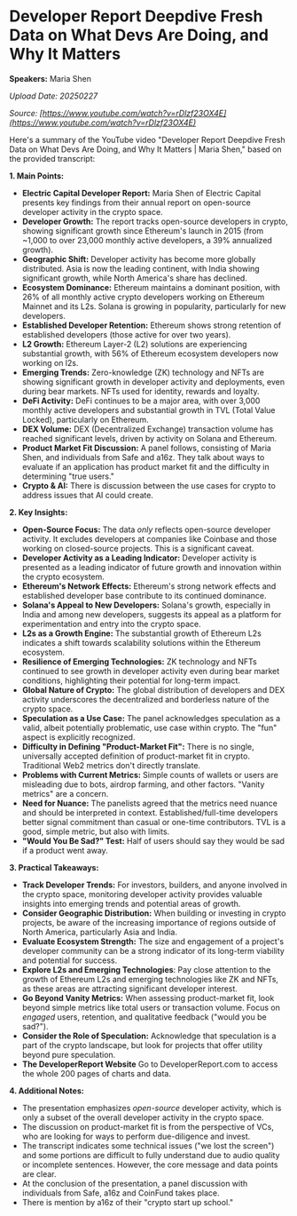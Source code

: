 # Developer Report Deepdive Fresh Data on What Devs Are Doing, and Why It Matters

**Speakers:** Maria Shen


*Upload Date: 20250227*

*Source: [https://www.youtube.com/watch?v=rDlzf23OX4E](https://www.youtube.com/watch?v=rDlzf23OX4E)*

Here's a summary of the YouTube video "Developer Report Deepdive Fresh Data on What Devs Are Doing, and Why It Matters | Maria Shen," based on the provided transcript:

**1. Main Points:**

*   **Electric Capital Developer Report:** Maria Shen of Electric Capital presents key findings from their annual report on open-source developer activity in the crypto space.
*   **Developer Growth:**  The report tracks open-source developers in crypto, showing significant growth since Ethereum's launch in 2015 (from ~1,000 to over 23,000 monthly active developers, a 39% annualized growth).
*   **Geographic Shift:**  Developer activity has become more globally distributed.  Asia is now the leading continent, with India showing significant growth, while North America's share has declined.
*   **Ecosystem Dominance:** Ethereum maintains a dominant position, with 26% of all monthly active crypto developers working on Ethereum Mainnet and its L2s.  Solana is growing in popularity, particularly for new developers.
*   **Established Developer Retention:** Ethereum shows strong retention of established developers (those active for over two years).
*   **L2 Growth:** Ethereum Layer-2 (L2) solutions are experiencing substantial growth, with 56% of Ethereum ecosystem developers now working on l2s.
*   **Emerging Trends:**  Zero-knowledge (ZK) technology and NFTs are showing significant growth in developer activity and deployments, even during bear markets. NFTs used for identity, rewards and loyalty.
*   **DeFi Activity:**  DeFi continues to be a major area, with over 3,000 monthly active developers and substantial growth in TVL (Total Value Locked), particularly on Ethereum.
*   **DEX Volume:**  DEX (Decentralized Exchange) transaction volume has reached significant levels, driven by activity on Solana and Ethereum.
*  **Product Market Fit Discussion:** A panel follows, consisting of Maria Shen, and individuals from Safe and a16z. They talk about ways to evaluate if an application has product market fit and the difficulty in determining "true users."
* **Crypto & AI:** There is discussion between the use cases for crypto to address issues that AI could create.

**2. Key Insights:**

*   **Open-Source Focus:** The data *only* reflects open-source developer activity.  It excludes developers at companies like Coinbase and those working on closed-source projects.  This is a significant caveat.
*   **Developer Activity as a Leading Indicator:** Developer activity is presented as a leading indicator of future growth and innovation within the crypto ecosystem.
*   **Ethereum's Network Effects:** Ethereum's strong network effects and established developer base contribute to its continued dominance.
*   **Solana's Appeal to New Developers:** Solana's growth, especially in India and among new developers, suggests its appeal as a platform for experimentation and entry into the crypto space.
*   **L2s as a Growth Engine:**  The substantial growth of Ethereum L2s indicates a shift towards scalability solutions within the Ethereum ecosystem.
*   **Resilience of Emerging Technologies:**  ZK technology and NFTs continued to see growth in developer activity even during bear market conditions, highlighting their potential for long-term impact.
*   **Global Nature of Crypto:** The global distribution of developers and DEX activity underscores the decentralized and borderless nature of the crypto space.
*   **Speculation as a Use Case:** The panel acknowledges speculation as a valid, albeit potentially problematic, use case within crypto.  The "fun" aspect is explicitly recognized.
*   **Difficulty in Defining "Product-Market Fit":** There is no single, universally accepted definition of product-market fit in crypto. Traditional Web2 metrics don't directly translate.
*    **Problems with Current Metrics:**  Simple counts of wallets or users are misleading due to bots, airdrop farming, and other factors.  "Vanity metrics" are a concern.
* **Need for Nuance:** The panelists agreed that the metrics need nuance and should be interpreted in context. Established/full-time developers better signal commitment than casual or one-time contributors. TVL is a good, simple metric, but also with limits.
*  **"Would You Be Sad?" Test:** Half of users should say they would be sad if a product went away.

**3. Practical Takeaways:**

*   **Track Developer Trends:** For investors, builders, and anyone involved in the crypto space, monitoring developer activity provides valuable insights into emerging trends and potential areas of growth.
*   **Consider Geographic Distribution:** When building or investing in crypto projects, be aware of the increasing importance of regions outside of North America, particularly Asia and India.
*   **Evaluate Ecosystem Strength:**  The size and engagement of a project's developer community can be a strong indicator of its long-term viability and potential for success.
*   **Explore L2s and Emerging Technologies**: Pay close attention to the growth of Ethereum L2s and emerging technologies like ZK and NFTs, as these areas are attracting significant developer interest.
*   **Go Beyond Vanity Metrics:**  When assessing product-market fit, look beyond simple metrics like total users or transaction volume.  Focus on *engaged* users, retention, and qualitative feedback ("would you be sad?").
* **Consider the Role of Speculation:** Acknowledge that speculation is a part of the crypto landscape, but look for projects that offer utility beyond pure speculation.
* **The DeveloperReport Website** Go to DeveloperReport.com to access the whole 200 pages of charts and data.

**4. Additional Notes:**

*   The presentation emphasizes *open-source* developer activity, which is only a subset of the overall developer activity in the crypto space.
* The discussion on product-market fit is from the perspective of VCs, who are looking for ways to perform due-diligence and invest.
*   The transcript indicates some technical issues ("we lost the screen") and some portions are difficult to fully understand due to audio quality or incomplete sentences. However, the core message and data points are clear.
*	 At the conclusion of the presentation, a panel discussion with individuals from Safe, a16z and CoinFund takes place.
* There is mention by a16z of their "crypto start up school."